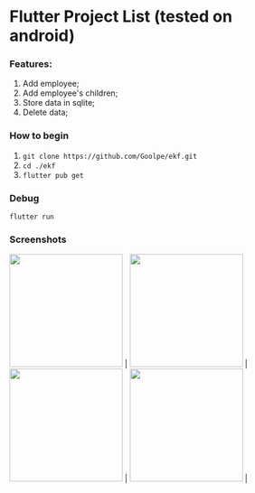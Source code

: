 # Flutter Project List (tested on android)

### Features: 
1. Add employee;
2. Add employee's children;
3. Store data in sqlite;
3. Delete data;

### How to begin
1. ```git clone https://github.com/Goolpe/ekf.git```
2. ```cd ./ekf```
2. ```flutter pub get```

### Debug
```flutter run```

### Screenshots
<img src="https://raw.githubusercontent.com/Goolpe/ekf/master/assets/0.png" width="200" /> |
<img src="https://raw.githubusercontent.com/Goolpe/ekf/master/assets/4.png" width="200" /> |
<img src="https://raw.githubusercontent.com/Goolpe/ekf/master/assets/2.png" width="200" /> |
<img src="https://raw.githubusercontent.com/Goolpe/ekf/master/assets/3.png" width="200" /> |
